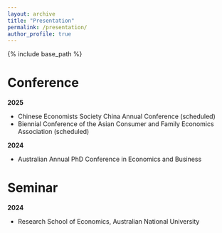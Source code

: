 ```yaml
---
layout: archive
title: "Presentation"
permalink: /presentation/
author_profile: true
---
```


{% include base_path %}

# Conference
**2025**
- Chinese Economists Society China Annual Conference (scheduled)
- Biennial Conference of the Asian Consumer and Family Economics Association (scheduled)

**2024**
- Australian Annual PhD Conference in Economics and Business

# Seminar
**2024**
- Research School of Economics, Australian National University